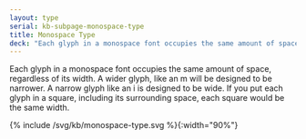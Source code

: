 ```yaml
---
layout: type
serial: kb-subpage-monospace-type
title: Monospace Type
deck: "Each glyph in a monospace font occupies the same amount of space, regardless of its width."
---
```


Each glyph in a monospace font occupies the same amount of space, regardless of its width. A wider glyph, like an m will be designed to be narrower. A narrow glyph like an i is designed to be wide. If you put each glyph in a square, including its surrounding space, each square would be the same width.

{% include /svg/kb/monospace-type.svg %}{:width="90%"}